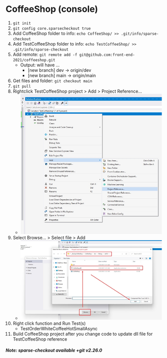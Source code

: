 # CoffeeShop (console)
1. ```git init```
2. ```git config core.sparsecheckout true```
3. Add CoffeeShop folder to info: ```echo CoffeeShop/ >> .git/info/sparse-checkout```
4. Add TestCoffeeShop folder to info: ```echo TestCoffeeShop/ >> .git/info/sparse-checkout```
5. Add remote: ```git remote add -f git@github.com:front-end-2021/coffeeshop.git```
	- Output: will have ...
		* [new branch] dev  -> origin/dev
		* [new branch] main -> origin/main
6. Get files and folder: ```git checkout main```
7. ```git pull```
8. Rightclick TestCoffeeShop project > Add > Project Reference...
	- ![Open menu](https://raw.githubusercontent.com/front-end-2021/coffeeshop/main/images/AddProjectReferenceToTestProject.jpg)
9. Select Browse... > Select file > Add
	- ![Select dll](https://raw.githubusercontent.com/front-end-2021/coffeeshop/main/images/AddProjectReferenceToTestProject%202.jpg)
10. Right click function and Run Test(s)
	- TestOrderWhiteCoffeeHotSmallAsync
11. Build CoffeeShop project after you change code to update dll file for TestCoffeeShop reference

##### Note: sparse-checkout available +git v2.26.0